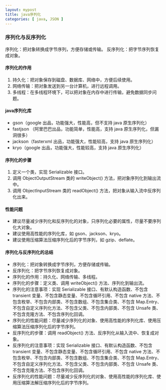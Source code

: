 ```yaml
---
layout: mypost
title: java序列化
categories: [ java, JSON ]
---
```


### 序列化与反序列化

序列化：把对象转换成字节序列，方便存储或传输。
反序列化：把字节序列恢复成对象。

#### 序列化的作用

1. 持久化：把对象保存到磁盘、数据库、网络中，方便后续使用。
2. 网络传输：把对象发送到另一台计算机，进行远程调用。
3. 多线程：在多线程环境下，可以把对象在内存中进行传输，避免数据同步问题。

#### java序列化库

- gson（google 出品，功能强大，性能高，但不支持 java 原生序列化）
- fastjson （阿里巴巴出品，功能简单，性能高，支持 java 原生序列化，但漏洞很多）
- jackson（fasterxml 出品，功能强大，性能较高，支持 java 原生序列化）
- kryo（google 出品，功能强大，性能较高，支持 java 原生序列化）

#### 序列化的步骤

1. 定义一个类，实现 Serializable 接口。
2. 调用 ObjectOutputStream 类的 writeObject() 方法，把对象序列化到输出流中。
3. 调用 ObjectInputStream 类的 readObject() 方法，把对象从输入流中反序列化出来。

#### 性能问题

- 建议尽量减少序列化和反序列化的对象，只序列化必要的属性，尽量不要序列化大对象。
- 建议使用高性能的序列化库，如 gson、jackson、kryo。
- 建议使用压缩算法压缩序列化后的字节序列，如 gzip、deflate。

#### 序列化与反序列化的总结

- 序列化：把对象转换成字节序列，方便存储或传输。
- 反序列化：把字节序列恢复成对象。
- 序列化的作用：持久化、网络传输、多线程。
- 序列化的步骤：定义类、调用 writeObject() 方法、序列化到输出流。
- 序列化的注意事项：实现 Serializable 接口、有默认构造函数、不包含 transient 变量、不包含静态变量、不包含循环引用、不包含
  native 方法、不包含枚举、不包含内部类、不包含数组、不包含集合类、不包含 Map.Entry、不包含自定义序列化方法、不包含父类、不包含内部类、不包含
  Unsafe 类、不包含克隆方法、不包含序列化回调。
- 序列化的性能问题：尽量减少序列化的对象、使用高性能的序列化库、使用压缩算法压缩序列化后的字节序列。
- 反序列化的步骤：调用 readObject() 方法、反序列化从输入流中、恢复成对象。
- 反序列化的注意事项：实现 Serializable 接口、有默认构造函数、不包含 transient 变量、不包含静态变量、不包含循环引用、不包含
  native 方法、不包含枚举、不包含内部类、不包含数组、不包含集合类、不包含 Map.Entry、不包含自定义序列化方法、不包含父类、不包含内部类、不包含
  Unsafe 类、不包含克隆方法、不包含序列化回调。
- 反序列化的性能问题：尽量减少反序列化的对象、使用高性能的序列化库、使用压缩算法解压缩序列化后的字节序列。